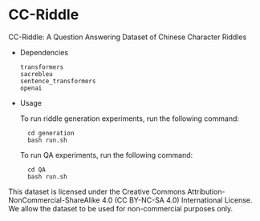 # CC-Riddle

CC-Riddle: A Question Answering Dataset of Chinese Character Riddles

- Dependencies

  ```
  transformers
  sacrebleu
  sentence_transformers
  openai
  ```

- Usage

  To run riddle generation experiments, run the following command:
  ```
    cd generation
    bash run.sh
  ```
  
  To run QA experiments, run the following command:
  ```
    cd QA
    bash run.sh
  ```


This dataset is licensed under the Creative Commons Attribution-NonCommercial-ShareAlike 4.0 (CC BY-NC-SA 4.0) International License.
We allow the dataset to be used for non-commercial purposes only.
```